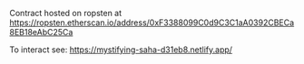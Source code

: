 Contract hosted on ropsten at https://ropsten.etherscan.io/address/0xF3388099C0d9C3C1aA0392CBECa8EB18eAbC25Ca

To interact see: https://mystifying-saha-d31eb8.netlify.app/
